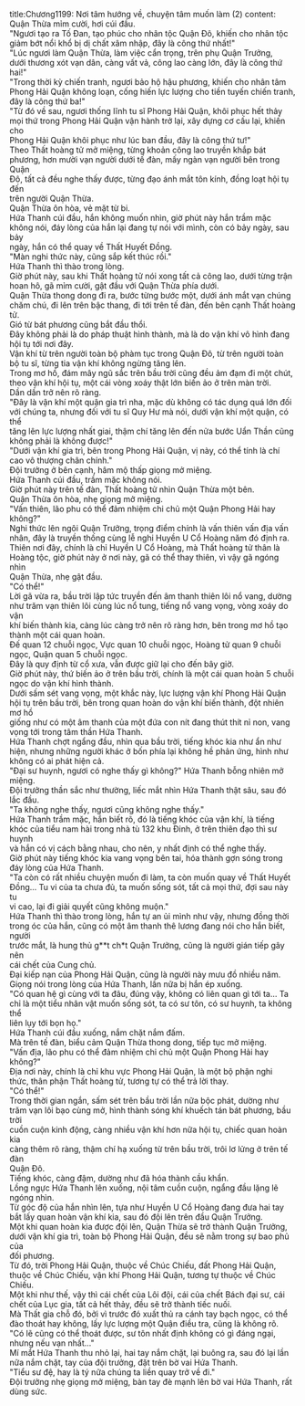 title:Chương1199: Nơi tâm hướng về, chuyện tâm muốn làm (2)
content:
Quận Thừa mỉm cười, hơi cúi đầu.<br>"Ngươi tạo ra Tố Đan, tạo phúc cho nhân tộc Quận Đô, khiến cho nhân tộc<br>giảm bớt nổi khổ bị dị chất xâm nhập, đây là công thứ nhất!"<br>"Lúc ngươi làm Quận Thừa, làm việc cẩn trọng, trên phụ Quận Trưởng,<br>dưới thương xót vạn dân, càng vất vả, công lao càng lớn, đây là công thứ hai!"<br>"Trong thời kỳ chiến tranh, ngươi bảo hộ hậu phương, khiến cho nhân tâm<br>Phong Hải Quận không loạn, cống hiến lực lượng cho tiền tuyến chiến tranh,<br>đây là công thứ ba!"<br>"Từ đó về sau, ngươi thống lĩnh tu sĩ Phong Hải Quận, khôi phục hết thảy<br>mọi thứ trong Phong Hải Quận vận hành trở lại, xây dựng cơ cấu lại, khiến cho<br>Phong Hải Quận khôi phục như lúc ban đầu, đây là công thứ tư!"<br>Theo Thất hoàng tử mở miệng, từng khoản công lao truyền khắp bát<br>phương, hơn mười vạn người dưới tế đàn, mấy ngàn vạn người bên trong Quận<br>Đô, tất cả đều nghe thấy được, từng đạo ánh mắt tôn kính, đồng loạt hội tụ đến<br>trên người Quận Thừa.<br>Quận Thừa ôn hòa, vẻ mặt từ bi.<br>Hứa Thanh cúi đầu, hắn không muốn nhìn, giờ phút này hắn trầm mặc<br>không nói, đáy lòng của hắn lại đang tự nói với mình, còn có bảy ngày, sau bảy<br>ngày, hắn có thể quay về Thất Huyết Đồng.<br>"Màn nghi thức này, cũng sắp kết thúc rồi."<br>Hứa Thanh thì thào trong lòng.<br>Giờ phút này, sau khi Thất hoàng tử nói xong tất cả công lao, dưới từng trận<br>hoan hô, gã mỉm cười, gật đầu với Quận Thừa phía dưới.<br>Quận Thừa thong dong đi ra, bước từng bước một, dưới ánh mắt vạn chúng<br>chăm chú, đi lên trên bậc thang, đi tới trên tế đàn, đến bên cạnh Thất hoàng tử.<br>Gió từ bát phương cũng bắt đầu thổi.<br>Đây không phải là do pháp thuật hình thành, mà là do vận khí vô hình đang<br>hội tụ tới nơi đây.<br>Vận khí từ trên người toàn bộ phàm tục trong Quận Đô, từ trên người toàn<br>bộ tu sĩ, từng tia vận khí không ngừng tăng lên.<br>Trong mơ hồ, đám mây ngũ sắc trên bầu trời cũng đều ảm đạm đi một chút,<br>theo vận khí hội tụ, một cái vòng xoáy thật lớn biến ảo ở trên màn trời.<br>Dần dần trở nên rõ ràng.<br>"Đây là vận khí một quận gia trì nha, mặc dù không có tác dụng quá lớn đối<br>với chúng ta, nhưng đối với tu sĩ Quy Hư mà nói, dưới vận khí một quận, có thể<br>tăng lên lực lượng nhất giai, thậm chí tăng lên đến nửa bước Uẩn Thần cũng<br>không phải là không được!"<br>"Dưới vận khí gia trì, bên trong Phong Hải Quận, vị này, có thể tính là chí<br>cao vô thượng chân chính."<br>Đội trưởng ở bên cạnh, hâm mộ thấp giọng mở miệng.<br>Hứa Thanh cúi đầu, trầm mặc không nói.<br>Giờ phút này trên tế đàn, Thất hoàng tử nhìn Quận Thừa một bên.<br>Quận Thừa ôn hòa, nhẹ giọng mở miệng.<br>"Vấn thiên, lão phu có thể đảm nhiệm chi chủ một Quận Phong Hải hay<br>không?"<br>Nghi thức lên ngôi Quận Trưởng, trọng điểm chính là vấn thiên vấn địa vấn<br>nhân, đây là truyền thống cùng lễ nghi Huyền U Cổ Hoàng năm đó định ra.<br>Thiên nơi đây, chính là chỉ Huyền U Cổ Hoàng, mà Thất hoàng tử thân là<br>Hoàng tộc, giờ phút này ở nơi này, gã có thể thay thiên, vì vậy gã ngóng nhìn<br>Quận Thừa, nhẹ gật đầu.<br>"Có thể!"<br>Lời gã vừa ra, bầu trời lập tức truyền đến âm thanh thiên lôi nổ vang, dường<br>như trăm vạn thiên lôi cùng lúc nổ tung, tiếng nổ vang vọng, vòng xoáy do vận<br>khí biến thành kia, càng lúc càng trở nên rõ ràng hơn, bên trong mơ hồ tạo<br>thành một cái quan hoàn.<br>Đế quan 12 chuỗi ngọc, Vực quan 10 chuỗi ngọc, Hoàng tử quan 9 chuỗi<br>ngọc, Quận quan 5 chuỗi ngọc.<br>Đây là quy định từ cổ xưa, vẫn được giữ lại cho đến bây giờ.<br>Giờ phút này, thứ biến ảo ở trên bầu trời, chính là một cái quan hoàn 5 chuỗi<br>ngọc do vận khí hình thành.<br>Dưới sấm sét vang vọng, một khắc này, lực lượng vận khí Phong Hải Quận<br>hội tụ trên bầu trời, bên trong quan hoàn do vận khí biến thành, đột nhiên mơ hồ<br>giống như có một âm thanh của một đứa con nít đang thút thít nỉ non, vang<br>vọng tới trong tâm thần Hứa Thanh.<br>Hứa Thanh chợt ngẩng đầu, nhìn qua bầu trời, tiếng khóc kia như ẩn như<br>hiện, nhưng những người khác ở bốn phía lại không hề phản ứng, hình như<br>không có ai phát hiện cả.<br>"Đại sư huynh, ngươi có nghe thấy gì không?" Hứa Thanh bỗng nhiên mở<br>miệng.<br>Đội trưởng thần sắc như thường, liếc mắt nhìn Hứa Thanh thật sâu, sau đó<br>lắc đầu.<br>"Ta không nghe thấy, ngươi cũng không nghe thấy."<br>Hứa Thanh trầm mặc, hắn biết rõ, đó là tiếng khóc của vận khí, là tiếng<br>khóc của tiểu nam hài trong nhà tù 132 khu Đinh, ở trên thiên đạo thì sư huynh<br>và hắn có vị cách bằng nhau, cho nên, y nhất định có thể nghe thấy.<br>Giờ phút này tiếng khóc kia vang vọng bên tai, hóa thành gợn sóng trong<br>đáy lòng của Hứa Thanh.<br>"Ta còn có rất nhiều chuyện muốn đi làm, ta còn muốn quay về Thất Huyết<br>Đồng... Tu vi của ta chưa đủ, ta muốn sống sót, tất cả mọi thứ, đợi sau này tu<br>vi cao, lại đi giải quyết cũng không muộn."<br>Hứa Thanh thì thào trong lòng, hắn tự an ủi mình như vậy, nhưng đồng thời<br>trong óc của hắn, cũng có một âm thanh thê lương đang nói cho hắn biết, người<br>trước mắt, là hung thủ g**t ch*t Quận Trưởng, cũng là người gián tiếp gây nên<br>cái chết của Cung chủ.<br>Đại kiếp nạn của Phong Hải Quận, cũng là người này mưu đồ nhiều năm.<br>Giọng nói trong lòng của Hứa Thanh, lần nữa bị hắn ép xuống.<br>"Có quan hệ gì cùng với ta đâu, đúng vậy, không có liên quan gì tới ta... Ta<br>chỉ là một tiểu nhân vật muốn sống sót, ta có sư tôn, có sư huynh, ta không thể<br>liên lụy tới bọn họ."<br>Hứa Thanh cúi đầu xuống, nắm chặt nắm đấm.<br>Mà trên tế đàn, biểu cảm Quận Thừa thong dong, tiếp tục mở miệng.<br>"Vấn địa, lão phu có thể đảm nhiệm chi chủ một Quận Phong Hải hay<br>không?"<br>Địa nơi này, chính là chỉ khu vực Phong Hải Quận, là một bộ phận nghi<br>thức, thân phận Thất hoàng tử, tương tự có thể trả lời thay.<br>"Có thể!"<br>Trong thời gian ngắn, sấm sét trên bầu trời lần nữa bộc phát, dường như<br>trăm vạn lôi bạo cùng mở, hình thành sóng khí khuếch tán bát phương, bầu trời<br>cuồn cuộn kinh động, càng nhiều vận khí hơn nữa hội tụ, chiếc quan hoàn kia<br>càng thêm rõ ràng, thậm chí hạ xuống từ trên bầu trời, trôi lơ lửng ở trên tế đàn<br>Quận Đô.<br>Tiếng khóc, càng đậm, dường như đã hóa thành cầu khẩn.<br>Lồng ngực Hứa Thanh lên xuống, nội tâm cuồn cuộn, ngẩng đầu lặng lẽ<br>ngóng nhìn.<br>Từ góc độ của hắn nhìn lên, tựa như Huyền U Cổ Hoàng đang đưa hai tay<br>bắt lấy quan hoàn vận khí kia, sau đó đội lên trên đầu Quận Trưởng.<br>Một khi quan hoàn kia được đội lên, Quận Thừa sẽ trở thành Quận Trưởng,<br>dưới vận khí gia trì, toàn bộ Phong Hải Quận, đều sẽ nằm trong sự bao phủ của<br>đối phương.<br>Từ đó, trời Phong Hải Quận, thuộc về Chúc Chiếu, đất Phong Hải Quận,<br>thuộc về Chúc Chiếu, vận khí Phong Hải Quận, tương tự thuộc về Chúc Chiếu.<br>Một khi như thế, vậy thì cái chết của Lôi đội, cái của chết Bách đại sư, cái<br>chết của Lục gia, tất cả hết thảy, đều sẽ trở thành tiếc nuối.<br>Mà Thất gia chỗ đó, bởi vì trước đó xuất thủ ra cánh tay bạch ngọc, có thể<br>đào thoát hay không, lấy lực lượng một Quận điều tra, cũng là không rõ.<br>"Có lẽ cũng có thể thoát được, sư tôn nhất định không có gì đáng ngại,<br>nhưng nếu vạn nhất..."<br>Mí mắt Hứa Thanh thu nhỏ lại, hai tay nắm chặt, lại buông ra, sau đó lại lần<br>nữa nắm chặt, tay của đội trưởng, đặt trên bờ vai Hứa Thanh.<br>"Tiểu sư đệ, hay là tý nữa chúng ta liền quay trở về đi."<br>Đội trưởng nhẹ giọng mở miệng, bàn tay đè mạnh lên bờ vai Hứa Thanh, rất<br>dùng sức.